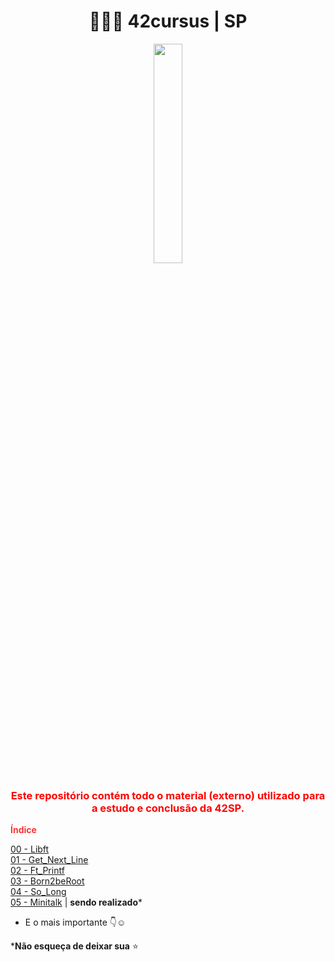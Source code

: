 
<h1 align="center"><b> 👩🏽‍🚀 42cursus | SP </b></h1>

<div align="center" style="color: red;">
  <img width="30%" src="https://user-images.githubusercontent.com/37550557/164530199-5d59f8af-62d7-4c14-b047-b91ce3446f76.png" />
  <h3><b>Este repositório contém todo o material (externo) utilizado para a estudo e conclusão da 42SP.</b></h3>
</div>

<strong style="color: red; opacity: 0.80;">Índice</strong>

[00 - Libft](https://github.com/luciana-pereira/42cursus/tree/master/libft)<br/>
[01 - Get_Next_Line](https://github.com/luciana-pereira/42cursus/blob/master/get-next-line)<br/>
[02 - Ft_Printf](https://github.com/luciana-pereira/ft_printf)<br/> 
[03 - Born2beRoot](https://github.com/luciana-pereira/born2beroot/blob/master/README.md)<br/> 
[04 - So_Long](https://github.com/luciana-pereira/so_long)<br/>
[05 - Minitalk](https://github.com/luciana-pereira/minitalk) | **sendo realizado***<br/>

- E o mais importante 👇☺️

***Não esqueça de deixar sua** ⭐

